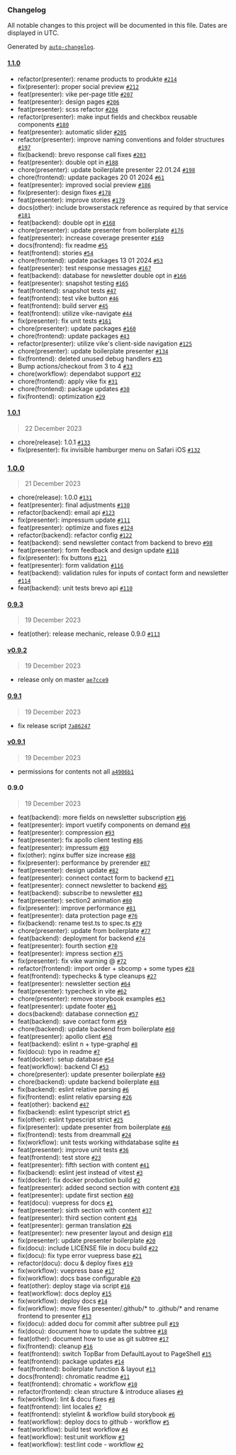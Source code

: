 ### Changelog

All notable changes to this project will be documented in this file. Dates are displayed in UTC.

Generated by [`auto-changelog`](https://github.com/CookPete/auto-changelog).

#### [1.1.0](https://github.com/dreammall-earth/dreammall.earth/compare/1.0.1...1.1.0)

- refactor(presenter): rename products to produkte [`#214`](https://github.com/dreammall-earth/dreammall.earth/pull/214)
- fix(presenter): proper social preview [`#212`](https://github.com/dreammall-earth/dreammall.earth/pull/212)
- feat(presenter): vike per-page title [`#207`](https://github.com/dreammall-earth/dreammall.earth/pull/207)
- feat(presenter): design pages [`#206`](https://github.com/dreammall-earth/dreammall.earth/pull/206)
- feat(presenter): scss refactor [`#204`](https://github.com/dreammall-earth/dreammall.earth/pull/204)
- refactor(presenter): make input fields and checkbox reusable components [`#180`](https://github.com/dreammall-earth/dreammall.earth/pull/180)
- feat(presenter): automatic slider [`#205`](https://github.com/dreammall-earth/dreammall.earth/pull/205)
- refactor(presenter): improve naming conventions and folder structures [`#197`](https://github.com/dreammall-earth/dreammall.earth/pull/197)
- fix(backend): brevo response call fixes [`#203`](https://github.com/dreammall-earth/dreammall.earth/pull/203)
- feat(presenter): double opt in [`#188`](https://github.com/dreammall-earth/dreammall.earth/pull/188)
- chore(presenter): update boilerplate presenter 22.01.24 [`#198`](https://github.com/dreammall-earth/dreammall.earth/pull/198)
- chore(frontend): update packages 20 01 2024 [`#61`](https://github.com/dreammall-earth/dreammall.earth/pull/61)
- feat(presenter): improved social preview [`#186`](https://github.com/dreammall-earth/dreammall.earth/pull/186)
- fix(presenter): design fixes [`#178`](https://github.com/dreammall-earth/dreammall.earth/pull/178)
- feat(presenter): improve stories [`#179`](https://github.com/dreammall-earth/dreammall.earth/pull/179)
- docs(other): include browserstack reference as required by that service [`#181`](https://github.com/dreammall-earth/dreammall.earth/pull/181)
- feat(backend): double opt in [`#168`](https://github.com/dreammall-earth/dreammall.earth/pull/168)
- chore(presenter): update presenter from boilerplate [`#176`](https://github.com/dreammall-earth/dreammall.earth/pull/176)
- feat(presenter): increase coverage presenter [`#169`](https://github.com/dreammall-earth/dreammall.earth/pull/169)
- docs(frontend): fix readme [`#55`](https://github.com/dreammall-earth/dreammall.earth/pull/55)
- feat(frontend): stories [`#54`](https://github.com/dreammall-earth/dreammall.earth/pull/54)
- chore(frontend): update packages 13 01 2024 [`#53`](https://github.com/dreammall-earth/dreammall.earth/pull/53)
- feat(presenter): test response messages [`#167`](https://github.com/dreammall-earth/dreammall.earth/pull/167)
- feat(backend): database for newsletter double opt in [`#166`](https://github.com/dreammall-earth/dreammall.earth/pull/166)
- feat(presenter): snapshot testing [`#165`](https://github.com/dreammall-earth/dreammall.earth/pull/165)
- feat(frontend): snapshot tests [`#47`](https://github.com/dreammall-earth/dreammall.earth/pull/47)
- feat(frontend): test vike button [`#46`](https://github.com/dreammall-earth/dreammall.earth/pull/46)
- feat(frontend): build server [`#45`](https://github.com/dreammall-earth/dreammall.earth/pull/45)
- feat(frontend): utilize vike-navigate [`#44`](https://github.com/dreammall-earth/dreammall.earth/pull/44)
- fix(presenter): fix unit tests [`#161`](https://github.com/dreammall-earth/dreammall.earth/pull/161)
- chore(presenter): update packages [`#160`](https://github.com/dreammall-earth/dreammall.earth/pull/160)
- chore(frontend): update packages [`#43`](https://github.com/dreammall-earth/dreammall.earth/pull/43)
- refactor(presenter): utilize vike's client-side navigation [`#125`](https://github.com/dreammall-earth/dreammall.earth/pull/125)
- chore(presenter): update boilerplate presenter [`#134`](https://github.com/dreammall-earth/dreammall.earth/pull/134)
- fix(frontend): deleted unused debug handlers [`#35`](https://github.com/dreammall-earth/dreammall.earth/pull/35)
- Bump actions/checkout from 3 to 4 [`#33`](https://github.com/dreammall-earth/dreammall.earth/pull/33)
- chore(workflow): dependabot support [`#32`](https://github.com/dreammall-earth/dreammall.earth/pull/32)
- chore(frontend): apply vike fix [`#31`](https://github.com/dreammall-earth/dreammall.earth/pull/31)
- chore(frontend): package updates [`#30`](https://github.com/dreammall-earth/dreammall.earth/pull/30)
- fix(frontend): optimization [`#29`](https://github.com/dreammall-earth/dreammall.earth/pull/29)

#### [1.0.1](https://github.com/dreammall-earth/dreammall.earth/compare/1.0.0...1.0.1)

> 22 December 2023

- chore(release): 1.0.1 [`#133`](https://github.com/dreammall-earth/dreammall.earth/pull/133)
- fix(presenter): fix invisible hamburger menu on Safari iOS [`#132`](https://github.com/dreammall-earth/dreammall.earth/pull/132)

### [1.0.0](https://github.com/dreammall-earth/dreammall.earth/compare/0.9.3...1.0.0)

> 21 December 2023

- chore(release): 1.0.0 [`#131`](https://github.com/dreammall-earth/dreammall.earth/pull/131)
- feat(presenter): final adjustments [`#130`](https://github.com/dreammall-earth/dreammall.earth/pull/130)
- refactor(backend): email api [`#123`](https://github.com/dreammall-earth/dreammall.earth/pull/123)
- fix(presenter): impressum update [`#111`](https://github.com/dreammall-earth/dreammall.earth/pull/111)
- feat(presenter): optimize and fixes [`#124`](https://github.com/dreammall-earth/dreammall.earth/pull/124)
- refactor(backend): refactor config [`#122`](https://github.com/dreammall-earth/dreammall.earth/pull/122)
- feat(backend): send newsletter contact from backend to brevo [`#98`](https://github.com/dreammall-earth/dreammall.earth/pull/98)
- feat(presenter): form feedback and design update [`#118`](https://github.com/dreammall-earth/dreammall.earth/pull/118)
- fix(presenter): fix buttons [`#121`](https://github.com/dreammall-earth/dreammall.earth/pull/121)
- feat(presenter): form validation [`#116`](https://github.com/dreammall-earth/dreammall.earth/pull/116)
- feat(backend): validation rules for inputs of contact form and newsletter [`#114`](https://github.com/dreammall-earth/dreammall.earth/pull/114)
- feat(backend): unit tests brevo api [`#110`](https://github.com/dreammall-earth/dreammall.earth/pull/110)

#### [0.9.3](https://github.com/dreammall-earth/dreammall.earth/compare/v0.9.2...0.9.3)

> 19 December 2023

- feat(other): release mechanic, release 0.9.0 [`#113`](https://github.com/dreammall-earth/dreammall.earth/pull/113)

#### [v0.9.2](https://github.com/dreammall-earth/dreammall.earth/compare/0.9.1...v0.9.2)

> 19 December 2023

- release only on master [`ae7cce9`](https://github.com/dreammall-earth/dreammall.earth/commit/ae7cce9438eca356e85ab4d8744e68040f98e979)

#### [0.9.1](https://github.com/dreammall-earth/dreammall.earth/compare/v0.9.1...0.9.1)

> 19 December 2023

- fix release script [`7a86247`](https://github.com/dreammall-earth/dreammall.earth/commit/7a86247e93dd3fac1ca3d2cf7d7fc13dee47c79b)

#### [v0.9.1](https://github.com/dreammall-earth/dreammall.earth/compare/0.9.0...v0.9.1)

> 19 December 2023

- permissions for contents not all [`a4906b1`](https://github.com/dreammall-earth/dreammall.earth/commit/a4906b105dff432b1583ff655fb3b0f54eba6066)

#### 0.9.0

> 19 December 2023

- feat(backend): more fields on newsletter subscription [`#96`](https://github.com/dreammall-earth/dreammall.earth/pull/96)
- feat(presenter): import vuetify components on demand [`#94`](https://github.com/dreammall-earth/dreammall.earth/pull/94)
- feat(presenter): compression [`#93`](https://github.com/dreammall-earth/dreammall.earth/pull/93)
- feat(presenter): fix apollo client testing [`#86`](https://github.com/dreammall-earth/dreammall.earth/pull/86)
- feat(presenter): impressum [`#89`](https://github.com/dreammall-earth/dreammall.earth/pull/89)
- fix(other): nginx buffer size increase [`#88`](https://github.com/dreammall-earth/dreammall.earth/pull/88)
- fix(presenter): performance by prerender [`#87`](https://github.com/dreammall-earth/dreammall.earth/pull/87)
- feat(presenter): design update [`#82`](https://github.com/dreammall-earth/dreammall.earth/pull/82)
- feat(presenter): connect contact form to backend [`#71`](https://github.com/dreammall-earth/dreammall.earth/pull/71)
- feat(presenter): connect newsletter to backend [`#85`](https://github.com/dreammall-earth/dreammall.earth/pull/85)
- feat(backend): subscribe to newsletter [`#83`](https://github.com/dreammall-earth/dreammall.earth/pull/83)
- feat(presenter): section2 animation [`#80`](https://github.com/dreammall-earth/dreammall.earth/pull/80)
- fix(presenter): improve performance [`#81`](https://github.com/dreammall-earth/dreammall.earth/pull/81)
- feat(presenter): data protection page [`#76`](https://github.com/dreammall-earth/dreammall.earth/pull/76)
- fix(backend): rename test.ts to spec.ts [`#79`](https://github.com/dreammall-earth/dreammall.earth/pull/79)
- chore(presenter): update from boilerplate [`#77`](https://github.com/dreammall-earth/dreammall.earth/pull/77)
- feat(backend): deployment for backend [`#74`](https://github.com/dreammall-earth/dreammall.earth/pull/74)
- feat(presenter): fourth section [`#70`](https://github.com/dreammall-earth/dreammall.earth/pull/70)
- feat(presenter): impress section [`#75`](https://github.com/dreammall-earth/dreammall.earth/pull/75)
- fix(presenter): fix vike warning @ [`#72`](https://github.com/dreammall-earth/dreammall.earth/pull/72)
- refactor(frontend): import order + sbcomp + some types [`#28`](https://github.com/dreammall-earth/dreammall.earth/pull/28)
- feat(frontend): typechecks & type cleanups [`#27`](https://github.com/dreammall-earth/dreammall.earth/pull/27)
- feat(presenter): newsletter section [`#64`](https://github.com/dreammall-earth/dreammall.earth/pull/64)
- feat(presenter): typecheck in vite [`#62`](https://github.com/dreammall-earth/dreammall.earth/pull/62)
- chore(presenter): remove storybook examples [`#63`](https://github.com/dreammall-earth/dreammall.earth/pull/63)
- feat(presenter): update footer [`#61`](https://github.com/dreammall-earth/dreammall.earth/pull/61)
- docs(backend): database connection [`#57`](https://github.com/dreammall-earth/dreammall.earth/pull/57)
- feat(backend): save contact form [`#59`](https://github.com/dreammall-earth/dreammall.earth/pull/59)
- chore(backend): update backend from boilerplate [`#60`](https://github.com/dreammall-earth/dreammall.earth/pull/60)
- feat(presenter): apollo client [`#58`](https://github.com/dreammall-earth/dreammall.earth/pull/58)
- feat(backend): eslint n + type-graphql [`#8`](https://github.com/dreammall-earth/dreammall.earth/pull/8)
- fix(docu): typo in readme [`#7`](https://github.com/dreammall-earth/dreammall.earth/pull/7)
- feat(docker): setup database [`#54`](https://github.com/dreammall-earth/dreammall.earth/pull/54)
- feat(workflow): backend CI [`#53`](https://github.com/dreammall-earth/dreammall.earth/pull/53)
- chore(presenter): update presenter boilerplate [`#49`](https://github.com/dreammall-earth/dreammall.earth/pull/49)
- chore(backend): update backend boilerplate [`#48`](https://github.com/dreammall-earth/dreammall.earth/pull/48)
- fix(backend): eslint relative parsing [`#6`](https://github.com/dreammall-earth/dreammall.earth/pull/6)
- fix(frontend): eslint relativ eparsing [`#26`](https://github.com/dreammall-earth/dreammall.earth/pull/26)
- feat(other): backend [`#47`](https://github.com/dreammall-earth/dreammall.earth/pull/47)
- fix(backend): eslint typescript strict [`#5`](https://github.com/dreammall-earth/dreammall.earth/pull/5)
- fix(other): eslint typescript strict [`#25`](https://github.com/dreammall-earth/dreammall.earth/pull/25)
- fix(presenter): update presenter from boilerplate [`#46`](https://github.com/dreammall-earth/dreammall.earth/pull/46)
- fix(frontend): tests from dreammall [`#24`](https://github.com/dreammall-earth/dreammall.earth/pull/24)
- fix(workflow): unit tests working withdatabase sqlite [`#4`](https://github.com/dreammall-earth/dreammall.earth/pull/4)
- feat(presenter): improve unit tests [`#36`](https://github.com/dreammall-earth/dreammall.earth/pull/36)
- feat(frontend): test store [`#23`](https://github.com/dreammall-earth/dreammall.earth/pull/23)
- feat(presenter): fifth section with content [`#41`](https://github.com/dreammall-earth/dreammall.earth/pull/41)
- fix(backend): eslint jest instead of vitest [`#3`](https://github.com/dreammall-earth/dreammall.earth/pull/3)
- fix(docker): fix docker production build [`#2`](https://github.com/dreammall-earth/dreammall.earth/pull/2)
- feat(presenter): added second section with content [`#38`](https://github.com/dreammall-earth/dreammall.earth/pull/38)
- feat(presenter): update first section [`#40`](https://github.com/dreammall-earth/dreammall.earth/pull/40)
- feat(docu): vuepress for docs [`#1`](https://github.com/dreammall-earth/dreammall.earth/pull/1)
- feat(presenter): sixth section with content [`#37`](https://github.com/dreammall-earth/dreammall.earth/pull/37)
- feat(presenter): third section content [`#34`](https://github.com/dreammall-earth/dreammall.earth/pull/34)
- feat(presenter): german translation [`#26`](https://github.com/dreammall-earth/dreammall.earth/pull/26)
- feat(presenter): new presenter layout and design [`#18`](https://github.com/dreammall-earth/dreammall.earth/pull/18)
- fix(presenter): update presenter boilerplate [`#20`](https://github.com/dreammall-earth/dreammall.earth/pull/20)
- fix(docu): include LICENSE file in docu build [`#22`](https://github.com/dreammall-earth/dreammall.earth/pull/22)
- fix(docu): fix type error vuepress base [`#21`](https://github.com/dreammall-earth/dreammall.earth/pull/21)
- refactor(docu): docu & deploy fixes [`#19`](https://github.com/dreammall-earth/dreammall.earth/pull/19)
- fix(workflow): vuepress base [`#17`](https://github.com/dreammall-earth/dreammall.earth/pull/17)
- fix(workflow): docs base configurable [`#20`](https://github.com/dreammall-earth/dreammall.earth/pull/20)
- feat(other): deploy stage via script [`#16`](https://github.com/dreammall-earth/dreammall.earth/pull/16)
- feat(workflow): docs deploy [`#15`](https://github.com/dreammall-earth/dreammall.earth/pull/15)
- fix(workflow): deploy docs [`#14`](https://github.com/dreammall-earth/dreammall.earth/pull/14)
- fix(workflow): move files presenter/.github/* to .github/* and rename frontend to presenter [`#13`](https://github.com/dreammall-earth/dreammall.earth/pull/13)
- fix(docu): added docu for commit after subtree pull [`#19`](https://github.com/dreammall-earth/dreammall.earth/pull/19)
- fix(docu): document how to update the subtree [`#18`](https://github.com/dreammall-earth/dreammall.earth/pull/18)
- feat(other): document how to use as git subtree [`#17`](https://github.com/dreammall-earth/dreammall.earth/pull/17)
- fix(frontend): cleanup [`#16`](https://github.com/dreammall-earth/dreammall.earth/pull/16)
- feat(frontend): switch TopBar from DefaultLayout to PageShell [`#15`](https://github.com/dreammall-earth/dreammall.earth/pull/15)
- feat(frontend): package updates [`#14`](https://github.com/dreammall-earth/dreammall.earth/pull/14)
- feat(frontend): boilerplate function & layout [`#13`](https://github.com/dreammall-earth/dreammall.earth/pull/13)
- docs(frontend): chromatic readme [`#11`](https://github.com/dreammall-earth/dreammall.earth/pull/11)
- feat(frontend): chromatic + workflow [`#10`](https://github.com/dreammall-earth/dreammall.earth/pull/10)
- refactor(frontend): clean structure & introduce aliases [`#9`](https://github.com/dreammall-earth/dreammall.earth/pull/9)
- fix(workflow): lint & docu fixes [`#8`](https://github.com/dreammall-earth/dreammall.earth/pull/8)
- feat(frontend): lint locales [`#7`](https://github.com/dreammall-earth/dreammall.earth/pull/7)
- feat(frontend): stylelint & workflow build storybook [`#6`](https://github.com/dreammall-earth/dreammall.earth/pull/6)
- feat(workflow): deploy docs to github - workflow [`#5`](https://github.com/dreammall-earth/dreammall.earth/pull/5)
- feat(workflow): build test workflow [`#4`](https://github.com/dreammall-earth/dreammall.earth/pull/4)
- feat(workflow): test:unit workflow [`#3`](https://github.com/dreammall-earth/dreammall.earth/pull/3)
- feat(workflow): test:lint code - workflow [`#2`](https://github.com/dreammall-earth/dreammall.earth/pull/2)

